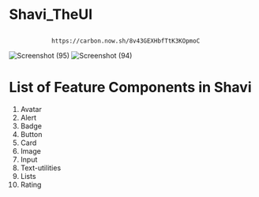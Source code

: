 <h1>Shavi_TheUI</h1>
 <h2> <link rel="stylesheet" 
      href=" https://yours-shavi-theui.netlify.app/css/Allcss.css  "/>  </h2>
                
                
                https://carbon.now.sh/8v43GEXHbfTtK3KOpmoC 
                

![Screenshot (95)](https://user-images.githubusercontent.com/67051067/154831280-70385f37-09be-4a2c-bee2-76ce586ec3d7.png)
![Screenshot (94)](https://user-images.githubusercontent.com/67051067/154831282-98cab181-b411-45c6-b0f7-220c966e4776.png)

<h1>List of Feature Components in Shavi </h1>
<ol>
  <li> Avatar </li>
  <li> Alert </li>
   <li> Badge</li>
   <li> Button</li>
   <li> Card </li>
   <li>Image</li>
  <li>Input</li>
  <li>Text-utilities</li>
  <li>Lists</li>
  <li>Rating</li></ol>

